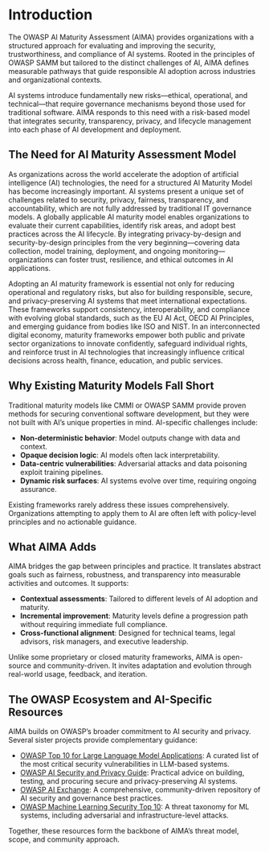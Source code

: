 # Introduction

The OWASP AI Maturity Assessment (AIMA) provides organizations with a structured approach for evaluating and improving the security, trustworthiness, and compliance of AI systems. Rooted in the principles of OWASP SAMM but tailored to the distinct challenges of AI, AIMA defines measurable pathways that guide responsible AI adoption across industries and organizational contexts.

AI systems introduce fundamentally new risks—ethical, operational, and technical—that require governance mechanisms beyond those used for traditional software. AIMA responds to this need with a risk-based model that integrates security, transparency, privacy, and lifecycle management into each phase of AI development and deployment.


## The Need for AI Maturity Assessment Model

As organizations across the world accelerate the adoption of artificial intelligence (AI) technologies, the need for a structured AI Maturity Model  has become increasingly important. AI systems present a unique set of challenges related to security, privacy, fairness, transparency, and accountability, which are not fully addressed by traditional IT governance models. A globally applicable AI maturity model enables organizations to evaluate their current capabilities, identify risk areas, and adopt best practices across the AI lifecycle. By integrating privacy-by-design and security-by-design principles from the very beginning—covering data collection, model training, deployment, and ongoing monitoring—organizations can foster trust, resilience, and ethical outcomes in AI applications.

Adopting an AI maturity framework is essential not only for reducing operational and regulatory risks, but also for building responsible, secure, and privacy-preserving AI systems that meet international expectations. These frameworks support consistency, interoperability, and compliance with evolving global standards, such as the EU AI Act, OECD AI Principles, and emerging guidance from bodies like ISO and NIST. In an interconnected digital economy, maturity frameworks empower both public and private sector organizations to innovate confidently, safeguard individual rights, and reinforce  trust in AI technologies that increasingly influence critical decisions across health, finance, education, and public services.

## Why Existing Maturity Models Fall Short

Traditional maturity models like CMMI or OWASP SAMM provide proven methods for securing conventional software development, but they were not built with AI’s unique properties in mind. AI-specific challenges include:

- **Non-deterministic behavior**: Model outputs change with data and context.
- **Opaque decision logic**: AI models often lack interpretability.
- **Data-centric vulnerabilities**: Adversarial attacks and data poisoning exploit training pipelines.
- **Dynamic risk surfaces**: AI systems evolve over time, requiring ongoing assurance.

Existing frameworks rarely address these issues comprehensively. Organizations attempting to apply them to AI are often left with policy-level principles and no actionable guidance.

## What AIMA Adds

AIMA bridges the gap between principles and practice. It translates abstract goals such as fairness, robustness, and transparency into measurable activities and outcomes. It supports:

- **Contextual assessments**: Tailored to different levels of AI adoption and maturity.
- **Incremental improvement**: Maturity levels define a progression path without requiring immediate full compliance.
- **Cross-functional alignment**: Designed for technical teams, legal advisors, risk managers, and executive leadership.

Unlike some proprietary or closed maturity frameworks, AIMA is open-source and community-driven. It invites adaptation and evolution through real-world usage, feedback, and iteration.


## The OWASP Ecosystem and AI-Specific Resources

AIMA builds on OWASP’s broader commitment to AI security and privacy. Several sister projects provide complementary guidance:

- [OWASP Top 10 for Large Language Model Applications](https://owasp.org/www-project-top-10-for-large-language-model-applications/): A curated list of the most critical security vulnerabilities in LLM-based systems.
- [OWASP AI Security and Privacy Guide](https://owasp.org/www-project-ai-security-and-privacy-guide/): Practical advice on building, testing, and procuring secure and privacy-preserving AI systems.
- [OWASP AI Exchange](https://owaspai.org): A comprehensive, community-driven repository of AI security and governance best practices.
- [OWASP Machine Learning Security Top 10](https://owasp.org/www-project-machine-learning-security-top-10/): A threat taxonomy for ML systems, including adversarial and infrastructure-level attacks.

Together, these resources form the backbone of AIMA’s threat model, scope, and community approach.